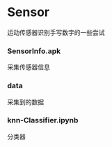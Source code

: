 # Sensor
运动传感器识别手写数字的一些尝试

### SensorInfo.apk
采集传感器信息

### data 
采集到的数据

### knn-Classifier.ipynb
分类器
